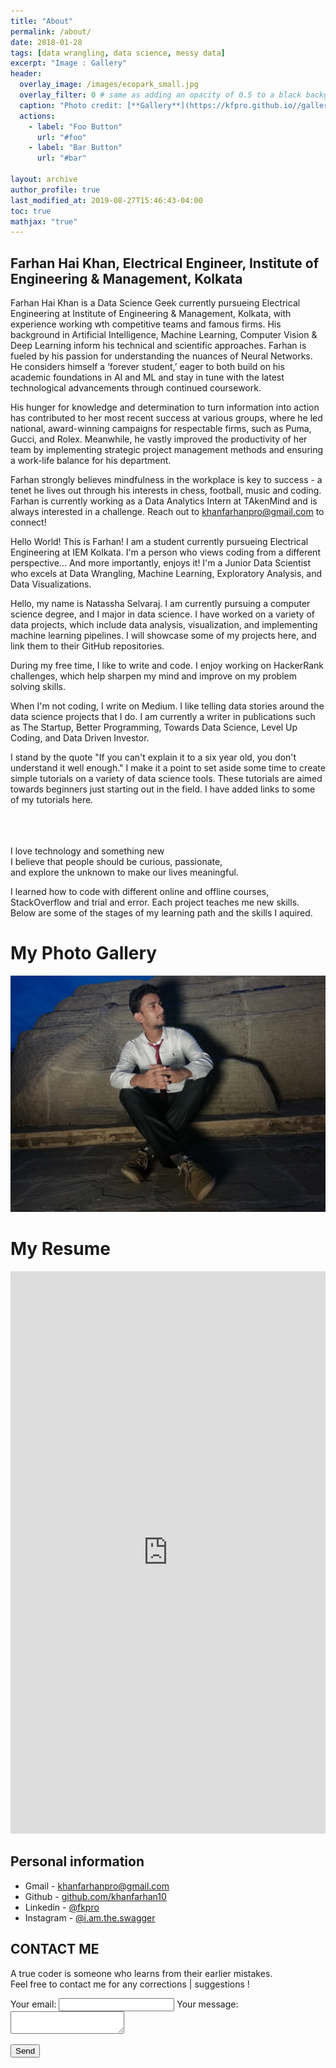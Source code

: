 ```yaml
---
title: "About"
permalink: /about/
date: 2018-01-28
tags: [data wrangling, data science, messy data]
excerpt: "Image : Gallery"
header:
  overlay_image: /images/ecopark_small.jpg
  overlay_filter: 0 # same as adding an opacity of 0.5 to a black background
  caption: "Photo credit: [**Gallery**](https://kfpro.github.io//gallery/)"
  actions:
    - label: "Foo Button"
      url: "#foo"
    - label: "Bar Button"
      url: "#bar"

layout: archive
author_profile: true
last_modified_at: 2019-08-27T15:46:43-04:00
toc: true
mathjax: "true"
---
```


## Farhan Hai Khan, Electrical Engineer, Institute of Engineering & Management, Kolkata

Farhan Hai Khan is a Data Science Geek currently pursueing Electrical Engineering at Institute of Engineering & Management, Kolkata, with experience working wth competitive teams and famous firms. His background in Artificial Intelligence, Machine Learning, Computer Vision & Deep Learning inform his technical and scientific approaches. Farhan is fueled by his passion for understanding the nuances of Neural Networks. He considers himself a ‘forever student,’ eager to both build on his academic foundations in AI and ML and stay in tune with the latest technological advancements through continued coursework.

His hunger for knowledge and determination to turn information into action has contributed to her most recent success at various groups, where he led national, award-winning campaigns for respectable firms, such as Puma, Gucci, and Rolex. Meanwhile, he vastly improved the productivity of her team by implementing strategic project management methods and ensuring a work-life balance for his department.

Farhan strongly believes mindfulness in the workplace is key to success - a tenet he lives out through his interests in chess, football, music and coding. Farhan is currently working as a Data Analytics Intern at TAkenMind and is always interested in a challenge. Reach out to khanfarhanpro@gmail.com to connect!


Hello World!
This is Farhan! I am a student currently pursueing Electrical Engineering at IEM Kolkata.
I'm a person who views coding from a different perspective... And more importantly, enjoys it!
I'm a Junior Data Scientist who excels at Data Wrangling, Machine Learning, Exploratory Analysis, and Data Visualizations.


Hello, my name is Natassha Selvaraj. I am currently pursuing a computer science degree, and I major in data science. I have worked on a variety of data projects, which include data analysis, visualization, and implementing machine learning pipelines. I will showcase some of my projects here, and link them to their GitHub repositories.

During my free time, I like to write and code. I enjoy working on HackerRank challenges, which help sharpen my mind and improve on my problem solving skills.

When I'm not coding, I write on Medium. I like telling data stories around the data science projects that I do. I am currently a writer in publications such as The Startup, Better Programming, Towards Data Science, Level Up Coding, and Data Driven Investor.

I stand by the quote "If you can't explain it to a six year old, you don't understand it well enough." I make it a point to set aside some time to create simple tutorials on a variety of data science tools. These tutorials are aimed towards beginners just starting out in the field. I have added links to some of my tutorials here.

<br><br><br>
I love technology and something new <br>
I believe that people should be curious, passionate, <br>
and explore the unknown to make our lives meaningful.

I learned how to code with different online and offline courses, StackOverflow and trial and error. Each project teaches me new skills. Below are some of the stages of my learning path and the skills I aquired.

My Photo Gallery
===
![](/images/ecopark.jpg)

My Resume
===

<iframe src="https://docs.google.com/viewer?srcid=1pyk2LnJPUIFV9i1piAaFFQahEja9-q9Z&pid=explorer&efh=false&a=v&chrome=false&embedded=true" style="width:100%; height:900px;" frameborder="0" allowfullscreen></iframe>

## Personal information

* Gmail - [khanfarhanpro@gmail.com](mailto:khanfarhanpro@gmail.com) <!-- ,  [njrfarhandasilva10@gmail.com](mailto:njrfarhandasilva10@gmail.com)-->
* Github - [github.com/khanfarhan10](https://github.com/khanfarhan10)
* Linkedin - [@fkpro](https://www.linkedin.com/in/fkpro/)
* Instagram - [@i.am.the.swagger](https://www.instagram.com/i.am.the.swagger/)
<!--* [facebook](https://www.facebook.com/profile.php?id=100000413662587&ref=bookmarks)-->
<!--* [instagram](https://www.instagram.com/dream_fall92606/)-->
<!--* [linkedin](https://www.linkedin.com/in/martin-lee-b02b08135/)-->
<!--* [twitter](https://twitter.com/genius92606)-->

## CONTACT ME
A true coder is someone who learns from their earlier mistakes. 
<br>Feel free to contact me for any corrections | suggestions !
<!-- modify this form HTML and place wherever you want your form -->

<form
  action="https://formspree.io/xbjznznp"
  method="POST"
>
  <label>
    Your email:
    <input type="text" name="_replyto">
  </label>
  <label>
    Your message:
    <textarea name="message"></textarea>
  </label>

  <!-- your other form fields go here -->

  <button type="submit">Send</button>
</form>

